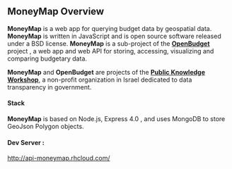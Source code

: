 
## MoneyMap Overview


**MoneyMap** is a web app for querying budget data by geospatial data.
**MoneyMap** is written in JavaScript and is open source software released under a BSD license.
**MoneyMap** is a sub-project of the **[OpenBudget](https://github.com/openbudgets/openbudgets)** project , a web app and web API for storing, accessing, visualizing and comparing budgetary data.

**MoneyMap** and **OpenBudget** are projects of the **[Public Knowledge Workshop](http://www.hasadna.org.il/en/)**, a non-profit organization in Israel dedicated to data transparency in government.

#### Stack

**MoneyMap** is based on Node.js, Express 4.0 , and uses MongoDB to store GeoJson Polygon 
objects.

#### Dev Server :
http://api-moneymap.rhcloud.com/
